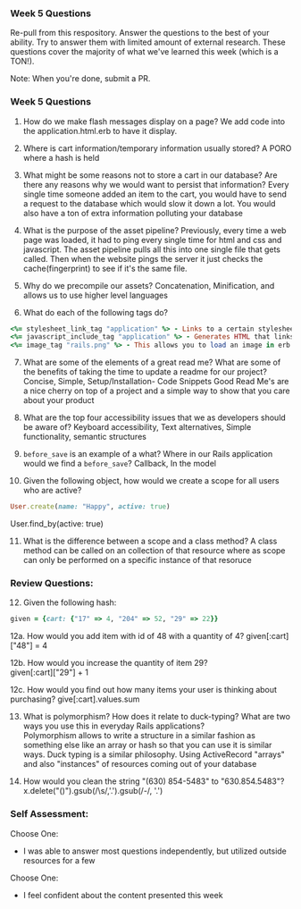 ### Week 5 Questions

Re-pull from this respository. Answer the questions to the best of your ability. Try to answer them with limited amount of external research. These questions cover the majority of what we've learned this week (which is a TON!).

Note: When you're done, submit a PR.

### Week 5 Questions
1. How do we make flash messages display on a page?
We add code into the application.html.erb to have it display.

2. Where is cart information/temporary information usually stored?
A PORO where a hash is held

3. What might be some reasons not to store a cart in our database? Are there any reasons why we would want to persist that information?
Every single time someone added an item to the cart, you would have to send a request to the database which
would slow it down a lot. You would also have a ton of extra information polluting your database

4. What is the purpose of the asset pipeline?
Previously, every time a web page was loaded, it had to ping every single time for html and css and javascript. The
asset pipeline pulls all this into one single file that gets called. Then when the website pings the server
it just checks the cache(fingerprint) to see if it's the same file.

5. Why do we precompile our assets?
Concatenation, Minification, and allows us to use higher level languages

6. What do each of the following tags do?

```ruby
<%= stylesheet_link_tag "application" %> - Links to a certain stylesheet
<%= javascript_include_tag "application" %> - Generates HTML that links views to feeds
<%= image_tag "rails.png" %> - This allows you to load an image in erb
```

7. What are some of the elements of a great read me? What are some of the benefits of taking the time to update a readme for our project?
Concise, Simple, Setup/Installation- Code Snippets
Good Read Me's are a nice cherry on top of a project and a simple way to show that you care about your product

8. What are the top four accessibility issues that we as developers should be aware of?
Keyboard accessibility, Text alternatives, Simple functionality, semantic structures

9. `before_save` is an example of a what? Where in our Rails application would we find a `before_save`?
Callback, In the model

10. Given the following object, how would we create a scope for all users who are active?

```ruby
User.create(name: "Happy", active: true)
```

User.find_by(active: true)

11. What is the difference between a scope and a class method?
A class method can be called on an collection of that resource where as scope can only
be performed on a specific instance of that resoruce


### Review Questions:  
12. Given the following hash:  

```ruby
given = {cart: {"17" => 4, "204" => 52, "29" => 22}}
```

  12a. How would you add item with id of 48 with a quantity of 4?
  given[:cart]["48"] = 4

  12b. How would you increase the quantity of item 29?  
  given[:cart]["29"] + 1

  12c. How would you find out how many items your user is thinking about purchasing?
  give[:cart].values.sum

13. What is polymorphism? How does it relate to duck-typing? What are two ways you use this in everyday Rails applications?  
Polymorphism allows to write a structure in a similar fashion as something else like an array or hash so that you
can use it is similar ways. Duck typing is a similar philosophy. Using ActiveRecord "arrays" and also "instances"
of resources coming out of your database

14. How would you clean the string "(630) 854-5483" to "630.854.5483"?  
x.delete("()").gsub(/\s/,'.').gsub(/-/, '.')

### Self Assessment:
Choose One:
* I was able to answer most questions independently, but utilized outside resources for a few


Choose One:
* I feel confident about the content presented this week
